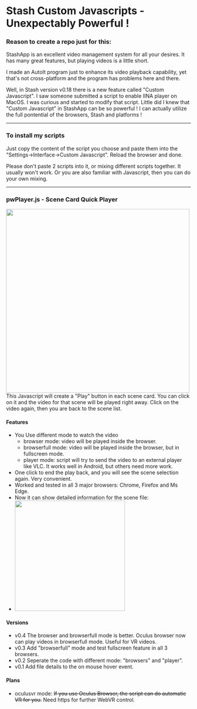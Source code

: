# Stash Custom Javascripts - Unexpectably Powerful !
<p>
 
### Reason to create a repo just for this:
 
StashApp is an excellent video management system for all your desires. It has many great features, but playing videos is a little short.<p>
I made an AutoIt program just to enhance its video playback capability, yet that's not cross-platform and the program has problems here and there.<p>
Well, in Stash version v0.18 there is a new feature called "Custom Javascript". I saw someone submitted a script to enable IINA player on MacOS. I was curious and started to modify that script. Little did I knew that "Custom Javascript" in StashApp can be so powerful ! I can actually utilize the full pontential of the browsers, Stash and platforms !<p>

-----

### To install my scripts
Just copy the content of the script you choose and paste them into the "Settings->Interface->Custom Javascript". Reload the browser and done.<p>
Please don't paste 2 scripts into it, or mixing different scripts together. It usually won't work. Or you are also familiar with Javascript, then you can do your own mixing.

-----

### pwPlayer.js - Scene Card Quick Player
 <img src="https://user-images.githubusercontent.com/22040708/211264163-5f25f566-8217-4334-9df6-ca742a5e92c5.png" width=500 /> <br>
This Javascript will create a "Play" button in each scene card. You can click on it and the video for that scene will be played right away. Click on the video again, then you are back to the scene list.
#### Features
* You Use different mode to watch the video
  - browser mode: video will be played inside the browser.
  - browserfull mode: video will be played inside the browser, but in fullscreen mode.
  - player mode: script will try to send the video to an external player like VLC. It works well in Android, but others need more work.
* One click to end the play back, and you will see the scene selection again. Very convenient.
* Worked and tested in all 3 major browsers: Chrome, Firefox and Ms Edge.
* Now it can show detailed information for the scene file:
* <img src="https://user-images.githubusercontent.com/22040708/211918593-b30a6f0f-bf06-44b3-96dc-d5bf6599bce2.png" width=300 />
#### Versions
 - v0.4 The browser and browserfull mode is better. Oculus browser now can play videos in browserfull mode. Useful for VR videos.
 - v0.3 Add "browserfull" mode and test fullscreen feature in all 3 browsers.
 - v0.2 Seperate the code with different mode: "browsers" and "player".
 - v0.1 Add file details to the on mouse hover event.
#### Plans
  - oculusvr mode: ~~If you use Oculus Browser, the script can do automatic VR for you.~~ Need https for further WebVR control.
